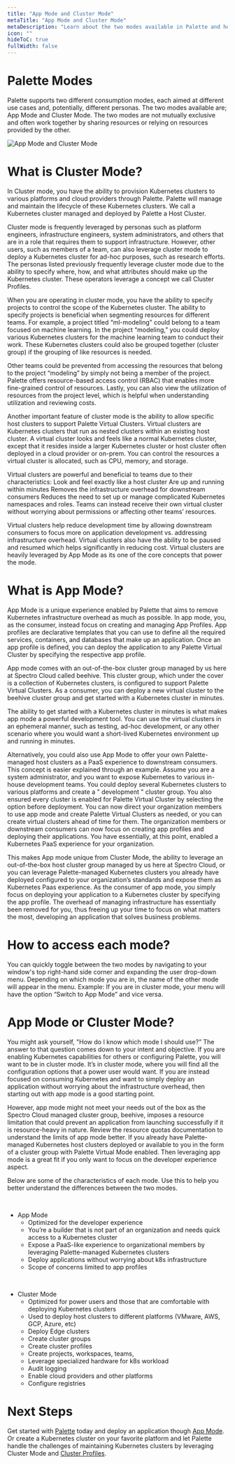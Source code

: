 ```yaml
---
title: "App Mode and Cluster Mode"
metaTitle: "App Mode and Cluster Mode"
metaDescription: "Learn about the two modes available in Palette and how they benefit your Kubernetes experience."
icon: ""
hideToC: true
fullWidth: false
---
```


# Palette Modes
Palette supports two different consumption modes, each aimed at different use cases and, potentially, different personas. The two modes available are; App Mode and Cluster Mode.  The two modes are not mutually exclusive and often work together by sharing resources or relying on resources provided by the other. 

![App Mode and Cluster Mode](/docs_introduction_palette-modes.png)

# What is Cluster Mode?

In Cluster mode, you have the ability to provision Kubernetes clusters to various platforms and cloud providers through Palette. Palette will manage and maintain the lifecycle of these Kubernetes clusters. We call a Kubernetes cluster managed and deployed by Palette a Host Cluster. 

Cluster mode is frequently leveraged by personas such as platform engineers, infrastructure engineers, system administrators, and others that are in a role that requires them to support infrastructure. However, other users, such as members of a team, can also leverage cluster mode to deploy a Kubernetes cluster for ad-hoc purposes, such as research efforts. The personas listed previously frequently leverage cluster mode due to the ability to specify where, how, and what attributes should make up the Kubernetes cluster. These operators leverage a concept we call Cluster Profiles.

When you are operating in cluster mode, you have the ability to specify projects to control the scope of the Kubernetes cluster. The ability to specify projects is beneficial when segmenting resources for different teams. For example, a project titled “ml-modeling” could belong to a team focused on machine learning. In the project “modeling,” you could deploy various Kubernetes clusters for the machine learning team to conduct their work. These Kubernetes clusters could also be grouped together (cluster group) if the grouping of like resources is needed.  

Other teams could be prevented from accessing the resources that belong to the project “modeling” by simply not being a member of the project. Palette offers resource-based access control (RBAC) that enables more fine-grained control of resources.  Lastly, you can also view the utilization of resources from the project level, which is helpful when understanding utilization and reviewing costs.

Another important feature of cluster mode is the ability to allow specific host clusters to support Palette Virtual Clusters. Virtual clusters are Kubernetes clusters that run as nested clusters within an existing host cluster. A virtual cluster looks and feels like a normal Kubernetes cluster, except that it resides inside a larger Kubernetes cluster or host cluster often deployed in a cloud provider or on-prem.  You can control the resources a virtual cluster is allocated, such as CPU, memory, and storage. 

Virtual clusters are powerful and beneficial to teams due to their characteristics:
Look and feel exactly like a host cluster
Are up and running within minutes
Removes the infrastructure overhead for downstream consumers
Reduces the need to set up or manage complicated Kubernetes namespaces and roles. Teams can instead receive their own virtual cluster without worrying about permissions or affecting other teams’ resources.

Virtual clusters help reduce development time by allowing downstream consumers to focus more on application development vs. addressing infrastructure overhead. Virtual clusters also have the ability to be paused and resumed which helps significantly in reducing cost. Virtual clusters are heavily leveraged by App Mode as its one of the core concepts that power the mode. 


# What is App Mode?

App Mode is a unique experience enabled by Palette that aims to remove Kubernetes infrastructure overhead as much as possible. In app mode, you, as the consumer, instead focus on creating and managing App Profiles. App profiles are declarative templates that you can use to define all the required services, containers, and databases that make up an application. Once an app profile is defined, you can deploy the application to any Palette Virtual Cluster by specifying the respective app profile.

App mode comes with an out-of-the-box cluster group managed by us here at Spectro Cloud called beehive.  This cluster group, which under the cover is a collection of Kubernetes clusters, is configured to support Palette Virtual Clusters. As a consumer, you can deploy a new virtual cluster to the beehive cluster group and get started with a Kubernetes cluster in minutes. 

The ability to get started with a Kubernetes cluster in minutes is what makes app mode a powerful development tool. You can use the virtual clusters in an ephemeral manner, such as testing, ad-hoc development, or any other scenario where you would want a short-lived Kubernetes environment up and running in minutes.  

Alternatively, you could also use App Mode to offer your own Palette-managed host clusters as a PaaS experience to downstream consumers. This concept is easier explained through an example. Assume you are a system administrator, and you want to expose Kubernetes to various in-house development teams. You could deploy several Kubernetes clusters to various platforms and create a " development " cluster group. You also ensured every cluster is enabled for Palette Virtual Cluster by selecting the option before deployment. You can now direct your organization members to use app mode and create Palette Virtual Clusters as needed, or you can create virtual clusters ahead of time for them. The organization members or downstream consumers can now focus on creating app profiles and deploying their applications. You have essentially, at this point, enabled a Kubernetes PaaS experience for your organization.

This makes App mode unique from Cluster Mode, the ability to leverage an out-of-the-box host cluster group managed by us here at Spectro Cloud, or you can leverage Palette-managed Kubernetes clusters you already have deployed configured to your organization’s standards and expose them as Kubernetes Paas experience. As the consumer of app mode, you simply focus on deploying your application to a Kubernetes cluster by specifying the app profile. The overhead of managing infrastructure has essentially been removed for you, thus freeing up your time to focus on what matters the most, developing an application that solves business problems.   


# How to access each mode? 

You can quickly toggle between the two modes by navigating to your window's top right-hand side corner and expanding the user drop-down menu. Depending on which mode you are in, the name of the other mode will appear in the menu. Example: If you are in cluster mode, your menu will have the option “Switch to App Mode” and vice versa. 
 

# App Mode or Cluster Mode?

You might ask yourself, "How do I know which mode I should use?” The answer to that question comes down to your intent and objective. If you are enabling Kubernetes capabilities for others or configuring Palette, you will want to be in cluster mode. It’s in cluster mode, where you will find all the configuration options that a power user would want. If you are instead focused on consuming Kubernetes and want to simply deploy an application without worrying about the infrastructure overhead, then starting out with app mode is a good starting point. 
 
However, app mode might not meet your needs out of the box as the Spectro Cloud managed cluster group, beehive, imposes a resource limitation that could prevent an application from launching successfully if it is resource-heavy in nature. Review the resource quotas documentation to understand the limits of app mode better.  If you already have Palette-managed Kubernetes host clusters deployed or available to you in the form of a cluster group with Palette Virtual Mode enabled.  Then leveraging app mode is a great fit if you only want to focus on the developer experience aspect.

Below are some of the characteristics of each mode. Use this to help you better understand the differences between the two modes. 

<br />

- App Mode 
    - Optimized for the developer experience
    - You’re a builder that is not part of an organization and needs quick access to a Kubernetes cluster
    - Expose a PaaS-like experience to organizational members by leveraging Palette-managed Kubernetes clusters
    - Deploy applications without worrying about k8s infrastructure
    - Scope of concerns limited to app profiles

<br />

- Cluster Mode
    - Optimized for power users and those that are comfortable with deploying Kubernetes clusters
    - Used to deploy host clusters to different platforms (VMware, AWS, GCP, Azure, etc)
    - Deploy Edge clusters
    - Create cluster groups
    - Create cluster profiles
    - Create projects, workspaces, teams, 
    - Leverage specialized hardware for k8s workload
    - Audit logging
    - Enable cloud providers and other platforms
    - Configure registries


# Next Steps

Get started with [Palette](https://console.spectrocloud.com/) today and deploy an application though [App Mode](/devx). Or create a Kubernetes cluster on your favorite platform and let Palette handle the challenges of maintaining Kubernetes clusters by leveraging Cluster Mode and [Cluster Profiles](/cluster-profiles).